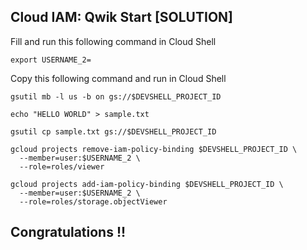 ## Cloud IAM: Qwik Start [SOLUTION]

Fill and run this following command in Cloud Shell
```
export USERNAME_2=
```

Copy this following command and run in Cloud Shell
```
gsutil mb -l us -b on gs://$DEVSHELL_PROJECT_ID

echo "HELLO WORLD" > sample.txt

gsutil cp sample.txt gs://$DEVSHELL_PROJECT_ID

gcloud projects remove-iam-policy-binding $DEVSHELL_PROJECT_ID \
  --member=user:$USERNAME_2 \
  --role=roles/viewer

gcloud projects add-iam-policy-binding $DEVSHELL_PROJECT_ID \
  --member=user:$USERNAME_2 \
  --role=roles/storage.objectViewer
```

## Congratulations !! 

